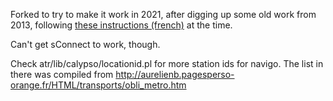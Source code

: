 Forked to try to make it work in 2021, after digging up some old work from 2013, following [these instructions (french)](http://www.journaldulapin.com/2013/02/10/lire-le-contenu-cache-dun-pass-navigo-sur-un-mac/) at the time.

Can't get sConnect to work, though.

Check atr/lib/calypso/locationid.pl for more station ids for navigo.
The list in there was compiled from http://aurelienb.pagesperso-orange.fr/HTML/transports/obli_metro.htm
